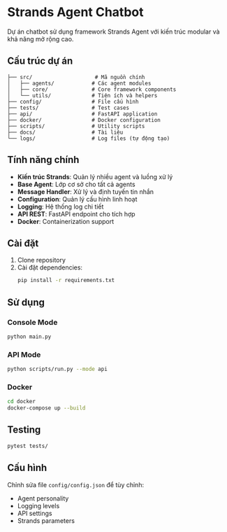 # Strands Agent Chatbot

Dự án chatbot sử dụng framework Strands Agent với kiến trúc modular và khả năng mở rộng cao.

## Cấu trúc dự án

```
├── src/                    # Mã nguồn chính
│   ├── agents/            # Các agent modules
│   ├── core/              # Core framework components
│   └── utils/             # Tiện ích và helpers
├── config/                # File cấu hình
├── tests/                 # Test cases
├── api/                   # FastAPI application
├── docker/                # Docker configuration
├── scripts/               # Utility scripts
├── docs/                  # Tài liệu
└── logs/                  # Log files (tự động tạo)
```

## Tính năng chính

- **Kiến trúc Strands**: Quản lý nhiều agent và luồng xử lý
- **Base Agent**: Lớp cơ sở cho tất cả agents
- **Message Handler**: Xử lý và định tuyến tin nhắn
- **Configuration**: Quản lý cấu hình linh hoạt
- **Logging**: Hệ thống log chi tiết
- **API REST**: FastAPI endpoint cho tích hợp
- **Docker**: Containerization support

## Cài đặt

1. Clone repository
2. Cài đặt dependencies:
   ```bash
   pip install -r requirements.txt
   ```

## Sử dụng

### Console Mode
```bash
python main.py
```

### API Mode
```bash
python scripts/run.py --mode api
```

### Docker
```bash
cd docker
docker-compose up --build
```

## Testing

```bash
pytest tests/
```

## Cấu hình

Chỉnh sửa file `config/config.json` để tùy chỉnh:
- Agent personality
- Logging levels
- API settings
- Strands parameters